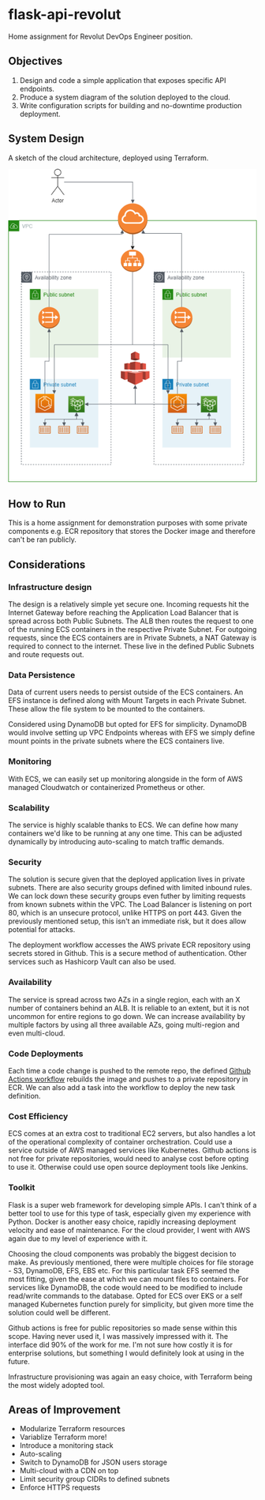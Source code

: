 # flask-api-revolut
Home assignment for Revolut DevOps Engineer position.

## Objectives
1. Design and code a simple application that exposes specific API endpoints.
2. Produce a system diagram of the solution deployed to the cloud.
3. Write configuration scripts for building and no-downtime production deployment.

#### 
## System Design
A sketch of the cloud architecture, deployed using Terraform.
  
![#f03c15](system-design-revolut.png)

## How to Run

This is a home assignment for demonstration purposes with some private components e.g. ECR repository that stores the Docker image and therefore can't be ran publicly. 

## Considerations

### Infrastructure design
The design is a relatively simple yet secure one. Incoming requests hit the Internet Gateway before reaching the Application Load Balancer that is spread across both Public Subnets. The ALB then routes the request to one of the running ECS containers in the respective Private Subnet. For outgoing requests, since the ECS containers are in Private Subnets, a NAT Gateway is required to connect to the internet. These live in the defined Public Subnets and route requests out. 

### Data Persistence
Data of current users needs to persist outside of the ECS containers. An EFS instance is defined along with Mount Targets in each Private Subnet. These allow the file system to be mounted to the containers. 

Considered using DynamoDB but opted for EFS for simplicity. DynamoDB would involve setting up VPC Endpoints whereas with EFS we simply define mount points in the private subnets where the ECS containers live. 

### Monitoring
With ECS, we can easily set up monitoring alongside in the form of AWS managed Cloudwatch or containerized Prometheus or other.

### Scalability
The service is highly scalable thanks to ECS. We can define how many containers we'd like to be running at any one time. This can be adjusted dynamically by introducing auto-scaling to match traffic demands.

### Security
The solution is secure given that the deployed application lives in private subnets. There are also security groups defined with limited inbound rules. We can lock down these security groups even futher by limiting requests from known subnets within the VPC. The Load Balancer is listening on port 80, which is an unsecure protocol, unlike HTTPS on port 443. Given the previously mentioned setup, this isn't an immediate risk, but it does allow potential for attacks. 

The deployment workflow accesses the AWS private ECR repository using secrets stored in Github. This is a secure method of authentication. Other services such as Hashicorp Vault can also be used.

### Availability
The service is spread across two AZs in a single region, each with an X number of containers behind an ALB. It is reliable to an extent, but it is not uncommon for entire regions to go down. We can increase availability by multiple factors by using all three available AZs, going multi-region and even multi-cloud.

### Code Deployments
Each time a code change is pushed to the remote repo, the defined [Github Actions workflow](https://github.com/harry-reid94/flask-api-revolut/blob/main/.github/workflows/flask-image.yml) rebuilds the image and pushes to a private repository in ECR. We can also add a task into the workflow to deploy the new task definition.

### Cost Efficiency
ECS comes at an extra cost to traditional EC2 servers, but also handles a lot of the operational complexity of container orchestration. Could use a service outside of AWS managed services like Kubernetes. 
Github actions is not free for private repositories, would need to analyse cost before opting to use it. Otherwise could use open source deployment tools like Jenkins.

### Toolkit
Flask is a super web framework for developing simple APIs. I can't think of a better tool to use for this type of task, especially given my experience with Python. Docker is another easy choice, rapidly increasing deployment velocity and ease of maintenance. For the cloud provider, I went with AWS again due to my level of experience with it. 

Choosing the cloud components was probably the biggest decision to make. As previously mentioned, there were multiple choices for file storage - S3, DynamoDB, EFS, EBS etc. For this particular task EFS seemed the most fitting, given the ease at which we can mount files to containers. For services like DynamoDB, the code would need to be modified to include read/write commands to the database. Opted for ECS over EKS or a self managed Kubernetes function purely for simplicity, but given more time the solution could well be different.

Github actions is free for public repositories so made sense within this scope. Having never used it, I was massively impressed with it. The interface did 90% of the work for me. I'm not sure how costly it is for enterprise solutions, but something I would definitely look at using in the future.

Infrastructure provisioning was again an easy choice, with Terraform being the most widely adopted tool.

## Areas of Improvement
- Modularize Terraform resources
- Variablize Terraform more!
- Introduce a monitoring stack
- Auto-scaling
- Switch to DynamoDB for JSON users storage
- Multi-cloud with a CDN on top
- Limit security group CIDRs to defined subnets
- Enforce HTTPS requests
